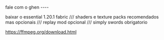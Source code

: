 fale com o ghen ----

baixar o essential 1.20.1 fabric ///
shaders e texture packs recomendados mas opcionais ///
replay mod opcional ///
simply swords obrigatorio



https://ffmpeg.org/download.html
